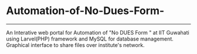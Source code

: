 # Automation-of-No-Dues-Form-
-----------------------------
   An Interative web portal for Automation of "No DUES Form " at IIT Guwahati using Larvel(PHP) framework and MySQL for database management. Graphical interface to share files over institute's network.
